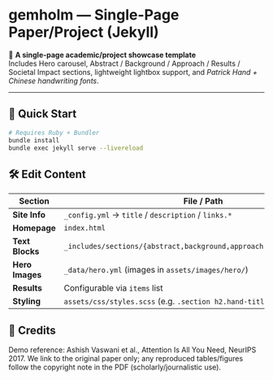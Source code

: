 # gemholm — Single-Page Paper/Project (Jekyll)  

📄 **A single-page academic/project showcase template**  
Includes Hero carousel, Abstract / Background / Approach / Results / Societal Impact sections, lightweight lightbox support, and *Patrick Hand + Chinese handwriting fonts*.  

---

## 🚀 Quick Start  

```bash
# Requires Ruby + Bundler
bundle install
bundle exec jekyll serve --livereload
```


## 🛠️ Edit Content

| Section         | File / Path                                                                |
| --------------- | -------------------------------------------------------------------------- |
| **Site Info**   | `_config.yml` → `title` / `description` / `links.*`                        |
| **Homepage**    | `index.html`                                                               |
| **Text Blocks** | `_includes/sections/{abstract,background,approach,results,impact}.md`      |
| **Hero Images** | `_data/hero.yml` (images in `assets/images/hero/`)                         |
| **Results**     | Configurable via `items` list                                              |
| **Styling**     | `assets/css/styles.scss` (e.g. `.section h2.hand-title` controls headings) |




## 🙏 Credits

Demo reference:
Ashish Vaswani et al., Attention Is All You Need, NeurIPS 2017.
We link to the original paper only; any reproduced tables/figures follow the copyright note in the PDF (scholarly/journalistic use).